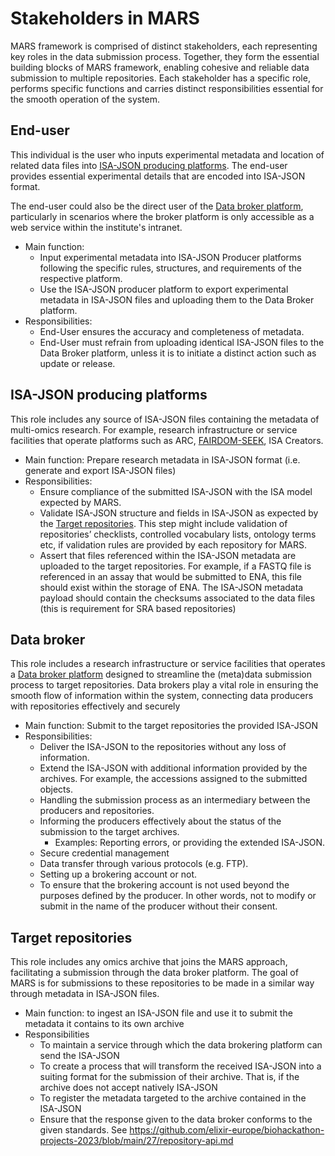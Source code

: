# Stakeholders in MARS

MARS framework is comprised of distinct stakeholders, each representing key roles in the data submission process. Together, they form the essential building blocks of MARS framework, enabling cohesive and reliable data submission to multiple repositories.
Each stakeholder has a specific role, performs specific functions and carries distinct responsibilities essential for the smooth operation of the system.

## End-user
This individual is the user who inputs experimental metadata and location of related data files into [ISA-JSON producing platforms](#isa-json-producing-platforms). The end-user provides essential experimental details that are encoded into ISA-JSON format.

The end-user could also be the direct user of the [Data broker platform](/README.md#data-broker-platform), particularly in scenarios where the broker platform is only accessible as a web service within the institute's intranet.
* Main function: 
  * Input experimental metadata into ISA-JSON Producer platforms following the specific rules, structures, and requirements of the respective platform. 
  * Use the ISA-JSON producer platform to export experimental metadata in ISA-JSON files and uploading them to the Data Broker platform.
* Responsibilities:
  * End-User ensures the accuracy and completeness of metadata.
  * End-User must refrain from uploading identical ISA-JSON files to the Data Broker platform, unless it is to initiate a distinct action such as update or release.

## ISA-JSON producing platforms
This role includes any source of ISA-JSON files containing the metadata of multi-omics research. For example, research infrastructure or service facilities that operate platforms such as ARC, [FAIRDOM-SEEK](https://github.com/seek4science/seek), ISA Creators. 

* Main function: Prepare research metadata in ISA-JSON format (i.e. generate and export ISA-JSON files)
* Responsibilities:
  * Ensure compliance of the submitted ISA-JSON with the ISA model expected by MARS.
  * Validate ISA-JSON structure and fields in ISA-JSON as expected by the [Target repositories](#target-repositories). This step might include validation of repositories’ checklists, controlled vocabulary lists, ontology terms etc, if validation rules are provided by each repository for MARS.
  * Assert that files referenced within the ISA-JSON metadata are uploaded to the target repositories. For example, if a FASTQ file is referenced in an assay that would be submitted to ENA, this file should exist within the storage of ENA. The ISA-JSON metadata payload should contain the checksums associated to the data files (this is requirement for SRA based repositories)
 
## Data broker
This role includes a research infrastructure or service facilities that operates a [Data broker platform](/README.md#data-broker-platform) designed to streamline the (meta)data submission process to target repositories. Data brokers play a vital role in ensuring the smooth flow of information within the system, connecting data producers with repositories effectively and securely
* Main function: Submit to the target repositories the provided ISA-JSON 
* Responsibilities: 
  * Deliver the ISA-JSON to the repositories without any loss of information.
  * Extend the ISA-JSON with additional information provided by the archives. For example, the accessions assigned to the submitted objects.
  * Handling the submission process as an intermediary between the producers and repositories.
  * Informing the producers effectively about the status of the submission to the target archives.
    * Examples: Reporting errors, or providing the extended ISA-JSON.
  * Secure credential management
  * Data transfer through various protocols (e.g. FTP).
  * Setting up a brokering account or not.
  * To ensure that the brokering account is not used beyond the purposes defined by the producer. In other words, not to modify or submit in the name of the producer without their consent.


## Target repositories
This role includes any omics archive that joins the MARS approach, facilitating a submission through the data broker platform. The goal of MARS is for submissions to these repositories to be made in a similar way through metadata in ISA-JSON files.
* Main function: to ingest an ISA-JSON file and use it to submit the metadata it contains to its own archive
* Responsibilities
  * To maintain a service through which the data brokering platform can send the ISA-JSON
  * To create a process that will transform the received ISA-JSON into a suiting format for the submission of their archive. That is, if the archive does not accept natively ISA-JSON
  * To register the metadata targeted to the archive contained in the ISA-JSON
  * Ensure that the response given to the data broker conforms to the given standards. See https://github.com/elixir-europe/biohackathon-projects-2023/blob/main/27/repository-api.md
